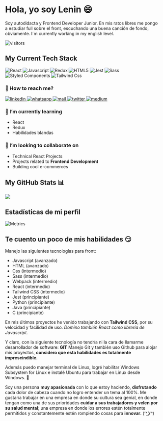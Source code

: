 # Hola, yo soy Lenin 😄

Soy autodidacta y Frontend Developer Junior. En mis ratos libres me pongo a estudiar full sobre el front, escuchando una buena canción de fondo, obviamente. I´m currently working in my english level.

![visitors](https://visitor-badge.glitch.me/badge?page_id=leninner)

## My Current Tech Stack

![React](https://img.shields.io/badge/React-20232A?style=for-the-badge&logo=react&logoColor=61DAFB)
![Javascript](https://img.shields.io/badge/JavaScript-F7DF1E?style=for-the-badge&logo=javascript&logoColor=black)
![Redux](https://img.shields.io/badge/Redux-593D88?style=for-the-badge&logo=redux&logoColor=white)
![HTML5](https://img.shields.io/badge/HTML5-E34F26?style=for-the-badge&logo=html5&logoColor=white)
![Jest](https://img.shields.io/badge/HTML5-E34F26?style=for-the-badge&logo=html5&logoColor=white)
![Sass](	https://img.shields.io/badge/Sass-CC6699?style=for-the-badge&logo=sass&logoColor=white)
![Styled Components](https://img.shields.io/badge/styled--components-DB7093?style=for-the-badge&logo=styled-components&logoColor=white)
![Tailwind Css](https://img.shields.io/badge/Tailwind_CSS-38B2AC?style=for-the-badge&logo=tailwind-css&logoColor=white)

<h3> 🔭 How to reach me? </h3>

<a href="https://www.linkedin.com/in/leninner/" target="_blank">
  <img src="https://img.shields.io/badge/LinkedIn-0077B5?style=for-the-badge&logo=linkedin&logoColor=white" alt="linkedin"/>
</a>

<a href="https://wa.link/ycofah" target="_blank">
  <img src="https://img.shields.io/badge/WhatsApp-25D366?style=for-the-badge&logo=whatsapp&logoColor=white" alt="whatsapp"/>
</a>

<a href="mailto:mazabandalenin180@gmail.com" target="_blank">
  <img src="https://img.shields.io/badge/Gmail-D14836?style=for-the-badge&logo=gmail&logoColor=white" alt="mail"/>
</a>

<a href="https://twitter.com/_leninner" target="_blank">
  <img src="https://img.shields.io/badge/Twitter-1DA1F2?style=for-the-badge&logo=twitter&logoColor=white" alt="twitter"/>
</a>

<a href="https://medium.com/@leninner" target="_blank">
  <img src="https://img.shields.io/badge/Medium-12100E?style=for-the-badge&logo=medium&logoColor=white" alt="medium"/>
</a>

<h3> 🌱 I’m currently learning  </h3>

- React
- Redux
- Habilidades blandas

<h3> 👯 I’m looking to collaborate on </h3>
  
- Technical React Projects
- Projects related to **Frontend Development**
- Building cool e-commerces

## My GitHub Stats 📊

<a href="https://github.com/anuraghazra/github-readme-stats">
  <img align="center" src="https://github-readme-stats.vercel.app/api?username=leninner&count_private=true&show_icons=true&theme=radical" />
</a>

## Estadísticas de mi perfil

![Metrics](https://metrics.lecoq.io/leninner?template=classic&languages=1&introduction=1&gists=1&languages.limit=8&languages.sections=most-used&languages.colors=github&languages.aliases=JS&languages.threshold=0%25&languages.indepth=false&languages.analysis.timeout=15&languages.categories=markup%2C%20programming&languages.recent.categories=markup%2C%20programming&languages.recent.load=300&languages.recent.days=14&introduction.title=true&config.timezone=America%2FGuayaquil)

## Te cuento un poco de mis habilidades 😏

Manejo las siguientes tecnologías para front: 

- Javascript (avanzado)
- HTML (avanzado)
- Css (intermedio)
- Sass (intermedio)
- Webpack (intermedio)
- React (intermedio)
- Tailwind CSS (intermedio)
- Jest (principiante)
- Python (principiante)
- Java (principiante)
- C (principiante)

En mis últimos proyectos he venido trabajando con **Tailwind CSS**, por su velocidad y facilidad de uso. _Domino también React como librería de Javascript._

Y claro, con la siguiente tecnología no tendría ni la cara de llamarme desarrollador de software: **GIT**
Manejo Git y también uso Github para alojar mis proyectos, **considero que esta habilidades es totalmente imprescindible.**

Además puedo manejar terminal de Linux, logré habilitar Windows Subsystem for Linux e instalé Ubuntu para trabajar en Linux desde Windows. 🙈

Soy una persona **muy apasionada** con lo que estoy haciendo, **disfrutando** cada dolor de cabeza cuando no logro entender un tema al 100%. 
Me gustaría trabajar en una empresa en donde su cultura sea genial, en donde tengan como una de sus prioridades **cuidar a sus trabajadores y velen por su salud mental**; una empresa en donde los errores estén totalmente permitidos y constantemente estén rompiendo cosas para **innovar**. ( ͡❛ ͜ʖ ͡❛)
 
<!---
Leninner/Leninner is a ✨ special ✨ repository because its `README.md` (this file) appears on your GitHub profile.
You can click the Preview link to take a look at your changes.
--->
